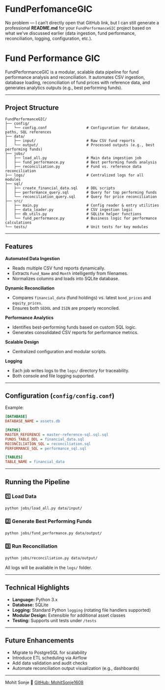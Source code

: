 # FundPerfomanceGIC
No problem — I can’t directly open that GitHub link, but I can still generate a professional **README.md** for your `FundPerformanceGIC` project based on what we’ve discussed earlier (data ingestion, fund performance, reconciliation, logging, configuration, etc.).



#  Fund Performance GIC

FundPerformanceGIC is a modular, scalable data pipeline for fund performance analysis and reconciliation.
It automates CSV ingestion, database loading, reconciliation of fund prices with reference data, and generates analytics outputs (e.g., best performing funds).

---

##  Project Structure

```
FundPerformanceGIC/
├── config/
│   └── config.conf                  # Configuration for database, paths, SQL references
├── data/
│   ├── input/                       # Raw CSV fund reports
│   └── output/                      # Processed outputs (e.g., best performing funds)
├── jobs/
│   ├── load_all.py                  # Main data ingestion job
│   ├── fund_performance.py          # Best performing funds analysis
│   ├── reconciliation.py            # Fund vs. reference data reconciliation
├── logs/                            # Centralized logs for all modules
├── sql/
│   ├── create_financial_data.sql    # DDL scripts
│   ├── performance_query.sql        # Query for top performing funds
│   └── reconciliation_query.sql     # Query for price reconciliation
├── src/
│   ├── main.py                      # Config reader & entry utilities
│   ├── data_loader.py               # CSV ingestion logic
│   ├── db_utils.py                  # SQLite helper functions
│   └── fund_performance.py          # Business logic for performance calculations
└── tests/                           # Unit tests for key modules
```

---

##  Features

 **Automated Data Ingestion**

* Reads multiple CSV fund reports dynamically.
* Extracts `Fund_Name` and `Month` intelligently from filenames.
* Normalizes columns and loads into SQLite database.

 **Dynamic Reconciliation**

* Compares `financial_data` (fund holdings) vs. latest `bond_prices` and `equity_prices`.
* Ensures both `SEDOL` and `ISIN` are properly reconciled.

 **Performance Analytics**

* Identifies best-performing funds based on custom SQL logic.
* Generates consolidated CSV reports for performance metrics.

 **Scalable Design**

* Centralized configuration and modular scripts.

 **Logging**

* Each job writes logs to the `logs/` directory for traceability.
* Both console and file logging supported.

---

##  Configuration (`config/config.conf`)

Example:

```ini
[DATABASE]
DATABASE_NAME = assets.db

[PATHS]
MASTER_REFERENCE = master-reference-sql.sql.sql
FUNDS_TABLE_DDL = financial_data.sql
RECONCILIATION_SQL = reconciliation.sql
PERFORMANCE_SQL = performance_sql.sql

[TABLES]
TABLE_NAME = financial_data
```

---

##  Running the Pipeline

### 1️⃣ Load Data

```bash
python jobs/load_all.py data/input/
```

### 2️⃣ Generate Best Performing Funds

```bash
python jobs/fund_performance.py data/output/
```

### 3️⃣ Run Reconciliation

```bash
python jobs/reconciliation.py data/output/
```

All logs will be available in the `logs/` folder.

---

##  Technical Highlights

* **Language:** Python 3.x
* **Database:** SQLite
* **Logging:** Standard Python `logging` (rotating file handlers supported)
* **Modular Design:** Extensible for additional asset classes
* **Testing:** Supports unit tests under `/tests`

---

##  Future Enhancements

* Migrate to PostgreSQL for scalability
* Introduce ETL scheduling via Airflow
* Add data validation and audit checks
* Automate reconciliation output visualization (e.g., dashboards)

---


Mohit Sonje
🔗 [GitHub: MohitSonje1608](https://github.com/MohitSonje1608)




